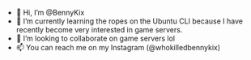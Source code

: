 - 👋 Hi, I’m @BennyKix
- 🌱 I’m currently learning the ropes on the Ubuntu CLI because I have recently become very interested in game servers.
- 💞️ I’m looking to collaborate on game servers lol
- 📫 You can reach me on my Instagram (@whokilledbennykix)

<!---
BennyKix/BennyKix is a ✨ special ✨ repository because its `README.md` (this file) appears on your GitHub profile.
You can click the Preview link to take a look at your changes.
--->
